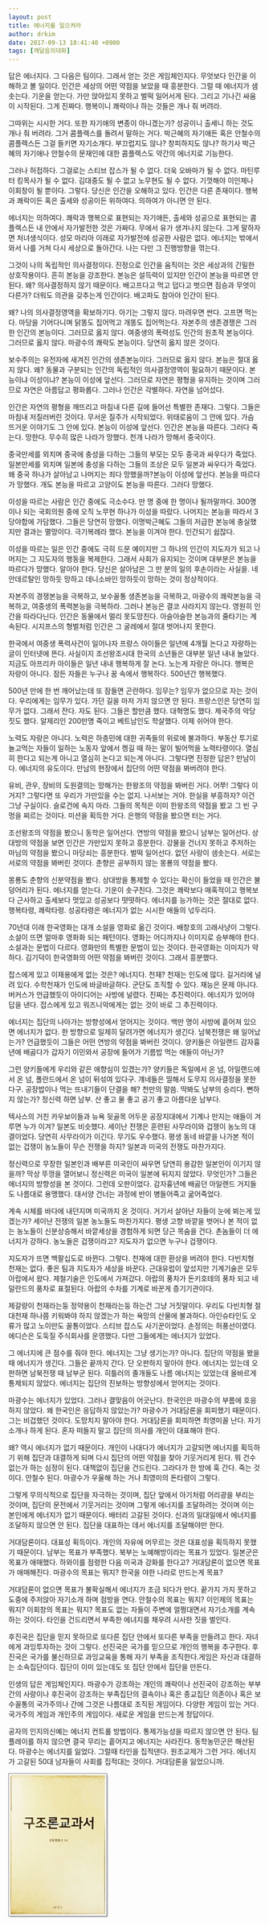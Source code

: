 ```yaml
---
layout: post
title: 에너지를 일으켜라
author: drkim
date: 2017-09-13 18:41:40 +0900
tags: [깨달음의대화]
---
```

답은 에너지다. 그 다음은 팀이다. 그래서 얻는 것은 게임체인지다. 무엇보다 인간을 이해하고 볼 일이다. 인간은 세상의 어떤 약점을 보았을 때 흥분한다. 그럴 때 에너지가 샘 솟는다. 기운을 얻는다. 가만 앉아있지 못하고 벌떡 일어서게 된다. 그리고 기나긴 싸움이 시작된다. 그게 진짜다. 행복이니 쾌락이나 하는 것들은 개나 줘 버려라. 

  


그따위는 시시한 거다. 또한 자기애의 변종이 아니겠는가? 성공이니 출세니 하는 것도 개나 줘 버려라. 그거 콤플렉스를 돌려서 말하는 거다. 박근혜의 자기애든 혹은 안철수의 콤플렉스든 그걸 들키면 자기소개다. 부끄럽지도 않나? 창피하지도 않나? 하기사 박근혜의 자기애나 안철수의 문재인에 대한 콤플렉스도 약간의 에너지로 기능한다. 

  


그러나 허접하다. 그걸로는 스티브 잡스가 될 수 없다. 더욱 오바마가 될 수 없다. 마틴루터 킹목사가 될 수 없다. 김대중도 될 수 없고 노무현도 될 수 없다. 기껏해야 이인제나 이회창이 될 뿐이다. 그렇다. 당신은 인간을 오해하고 있다. 인간은 다른 존재이다. 행복과 쾌락이든 혹은 출세와 성공이든 위하여다. 의하여가 아니면 안 된다.

  


에너지는 의하여다. 쾌락과 행복으로 표현되는 자기애든, 출세와 성공으로 표현되는 콤플렉스든 내 안에서 자가발전한 것은 가짜다. 무에서 유가 생겨나지 않는다. 그게 말하자면 처녀생식이다. 성모 마리아 이래로 자가발전에 성공한 사람은 없다. 에너지는 밖에서 와서 나를 거쳐 다시 세상으로 돌아간다. 나는 다만 그 진행방향을 꺾는다.

  


그것이 나의 독립적인 의사결정이다. 진정으로 인간을 움직이는 것은 세상과의 긴밀한 상호작용이다. 흔히 본능을 강조한다. 본능은 설득력이 있지만 인간이 본능을 따르면 안 된다. 왜? 의사결정하지 않기 때문이다. 배고프다고 먹고 덥다고 벗으면 짐승과 무엇이 다른가? 더워도 의관을 갖추는게 인간이다. 배고파도 참아야 인간이 된다.

  


왜? 나의 의사결정영역을 확보하기다. 아기는 그렇지 않다. 마려우면 싼다. 고프면 먹는다. 마당을 기어다니며 닭똥도 집어먹고 개똥도 집어먹는다. 자본주의 생존경쟁은 그러한 인간의 본능이다. 그러므로 옳지 않다. 여중생의 폭력성도 인간의 원초적 본능이다. 그러므로 옳지 않다. 마광수의 쾌락도 본능이다. 당연히 옳지 않은 것이다. 

  


보수주의는 유전자에 새겨진 인간의 생존본능이다. 그러므로 옳지 않다. 본능은 절대 옳지 않다. 왜? 동물과 구분되는 인간의 독립적인 의사결정영역이 필요하기 때문이다. 본능이냐 이성이냐? 본능이 이성에 앞선다. 그러므로 자연은 평형을 유지하는 것이며 그러므로 자연은 아름답고 평화롭다. 그러나 인간은 각별하다. 자연을 넘어섰다.

  


인간은 자연의 평형을 깨뜨리고 마침내 다른 길에 들어선 특별한 존재다. 그렇다. 그들은 마침내 저질러버린 것이다. 무서운 질주가 시작되었다. 위태로움이 그 안에 있다. 가슴 뜨거운 이야기도 그 안에 있다. 본능이 이성에 앞선다. 인간은 본능을 따른다. 그러다 죽는다. 망한다. 무수히 많은 나라가 망했다. 천개 나라가 망해서 중국이다.

  


중국만세를 외치며 중국에 충성을 다하는 그들의 부모는 모두 중국과 싸우다가 죽었다. 일본만세를 외치며 일본에 충성을 다하는 그들의 조상은 모두 일본과 싸우다가 죽었다. 왜 중국 하나가 살아남고 나머지는 죄다 망했을까?본능이 이성에 앞선다. 본능을 따르다가 망했다. 개도 본능을 따르고 고양이도 본능을 따른다. 그러다 망했다.

  


이성을 따르는 사람은 인간 중에도 극소수다. 만 명 중에 한 명이나 될까말까다. 300명이나 되는 국회의원 중에 오직 노무현 하나가 이성을 따랐다. 나머지는 본능을 따라서 3당야합에 가담했다. 그들은 당연히 망했다. 이명박근혜도 그들의 저급한 본능에 충실했지만 결과는 멸망이다. 극기복례라 했다. 본능을 이겨야 한다. 인간되기 쉽잖다.

  


이성을 따르는 일은 인간 중에도 극히 드문 예이지만 그 하나의 인간이 지도자가 되고 나머지는 그 지도자의 행동을 복제한다. 그래서 사회가 유지되는 것이며 대부분은 본능을 따르다가 망했다. 알아야 한다. 당신은 살아남은 그 만 분의 일의 후손이라는 사실을. 네안데르탈인 망하듯 망하고 데니소바인 망하듯이 망하는 것이 정상적이다.

  


자본주의 경쟁본능을 극복하고, 보수꼴통 생존본능을 극복하고, 마광수의 쾌락본능을 극복하고, 여중생의 폭력본능을 극복하라. 그러나 본능은 결코 사라지지 않는다. 영원히 인간을 따라다닌다. 인간은 동물에서 멀리 못도망친다. 아슬아슬한 본능과의 줄타기는 계속된다. 시지프스의 형벌처럼 인간은 그 굴레에서 절대 벗어나지 못한다. 

  


한국에서 여중생 폭력사건이 일어나자 프랑스 아이들은 일년에 4개월 논다고 자랑하는 글이 인터넷에 뜬다. 사실이지 조선왕조시대 한국의 소년들은 대부분 일년 내내 놀았다. 지금도 아프리카 아이들은 일년 내내 행복하게 잘 논다. 노는게 자랑은 아니다. 행복은 자랑이 아니다. 잠든 자들은 누구나 꿈 속에서 행복하다. 500년간 행복했다.

  


500년 만에 한 번 깨어났는데 또 잠들면 곤란하다. 임무는? 임무가 없으므로 자는 것이다. 우리에게는 임무가 있다. 가던 길을 마저 가지 않으면 안 된다. 프랑스인은 당연히 임무가 없다. 그래서 잔다. 자도 된다. 그들은 할만큼 했다. 대혁명도 했다. 제국주의 악당짓도 했다. 알제리인 200만명 죽이고 베트남인도 학살했다. 이제 쉬어야 한다.

  


노력도 자랑은 아니다. 노력은 하층민에 대한 귀족들의 위로에 불과하다. 부동산 투기로 놀고먹는 자들이 일하는 노동자 앞에서 켕길 때 하는 말이 빌어먹을 노력타령이다. 열심히 한다고 되는게 아니고 열심히 논다고 되는게 아니다. 그렇다면 진정한 답은? 만남이다. 에너지의 유도이다. 만남의 현장에서 집단의 어떤 약점을 봐버려야 한다. 

  


유비, 관우, 장비의 도원결의는 망해가는 한왕조의 약점을 봐버린 거다. 어쭈! 그렇다 이거지? 그렇다면 또 우리가 가만있을 수는 없지. 나서보는 거야. 한실을 부흥하자? 이건 그냥 구실이다. 슬로건에 속지 마라. 그들의 목적은 이미 한왕조의 약점을 봤고 그 빈 구멍을 찌르는 것이다. 미션을 획득한 거다. 은행의 약점을 봤으면 터는 거다.

  


조선왕조의 약점을 봤으니 동학은 일어선다. 연방의 약점을 봤으니 남부는 일어선다. 상대방의 약점을 보면 인간은 가만있지 못하고 흥분한다. 강물을 건너지 못하고 주저하는 마님의 약점을 봤으니 마당쇠는 흥분한다. 벌떡 일어선다. 없던 사랑이 샘솟는다. 서로는 서로의 약점을 봐버린 것이다. 춘향은 공부하지 않는 몽룡의 약점을 봤다. 

  


몽룡도 춘향의 신분약점을 봤다. 상대방을 통제할 수 있다는 확신이 들었을 때 인간은 불덩어리가 된다. 에너지를 얻는다. 기운이 솟구친다. 그것은 쾌락보다 매혹적이고 행복보다 근사하고 출세보다 멋있고 성공보다 떳떳하다. 에너지를 능가하는 것은 절대로 없다. 행복타령, 쾌락타령. 성공타령은 에너지가 없는 시시한 애들의 넋두리다.

  


70년대 이래 한국영화는 대개 소설을 영화로 옮긴 것이다. 배창호의 고래사냥이 그렇다. 소설이 뜨면 얼마후 영화화 되는 패턴이다. 영화는 어디까지나 이미지로 승부해야 한다. 소설과는 문법이 다르다. 영화만의 특별한 문법이 있는 것이다. 한국영화는 이미지가 약하다. 김기덕이 한국영화의 어떤 약점을 봐버린 것이다. 그래서 흥분했다.

  


잡스에게 있고 이재용에게 없는 것은? 에너지다. 천재? 천재는 인도에 많다. 길거리에 널려 있다. 수학천재가 인도에 바글바글하다. 군단도 조직할 수 있다. 재능은 문제 아니다. 버커스가 언급했듯이 아이디어는 사방에 널렸다. 진짜는 추진력이다. 에너지가 있어야 답을 낸다. 잡스에게 있고 워즈니악에게는 없는 것이 바로 그 추진력이다.

  


에너지는 집단의 나아가는 방향성에서 얻어지는 것이다. 백만 명이 사방에 흩어져 있으면 에너지가 없다. 한 방향으로 일제히 달려가면 에너지가 생긴다. 남북전쟁은 왜 일어났는가? 언급했듯이 그들은 어떤 연방의 약점을 봐버린 것이다. 양키들은 아일랜드 감자흉년에 배곯다가 갑자기 이민와서 공장에 들어가 기름밥 먹는 애들이 아닌가?

  


그런 양키들에게 우리와 같은 애향심이 있겠는가? 양키들은 독일에서 온 넘, 아일랜드에서 온 넘, 폴란드에서 온 넘이 뒤섞여 있다구. 걔네들은 띨해서 도무지 의사결정을 못한다구. 공장밥이나 먹는 뜨내기들이 단결을 해? 천만의 말씀. 딱봐도 남부의 승리다. 뻔하지 않는가? 정신력 하면 남부. 산 좋고 물 좋고 공기 좋고 아름다운 남부다.

  


텍사스의 거친 카우보이들과 뉴욕 뒷골목 어두운 공장지대에서 기계나 만지는 애들이 겨루면 누가 이겨? 일본도 비슷했다. 세이난 전쟁은 훈련된 사무라이와 겁쟁이 농노의 대결이었다. 당연히 사무라이가 이긴다. 무기도 우수했다. 평생 동네 바깥을 나가본 적이 없는 겁쟁이 농노들이 무슨 전쟁을 하지? 일본과 미국의 전쟁도 마찬가지다. 

  


정신력으로 무장한 일본인과 배부른 미국인이 싸우면 당연히 용감한 일본인이 이기지 않을까? 막상 뚜껑을 열어보니 정신력은 미국이 일본에 뒤지지 않았다. 무엇인가? 그들은 에너지의 방향성을 본 것이다. 그런데 오판이었다. 감자흉년에 배곯던 아일랜드 거지들도 나름대로 용맹했다. 대서양 건너는 과정에 반이 병들어죽고 굶어죽었다. 

  


계속 시체를 바다에 내던지며 미국까지 온 것이다. 거기서 살아난 자들이 눈에 뵈는게 있겠는가? 세이난 전쟁의 일본 농노들도 마찬가지다. 평생 고향 바깥을 벗어나 본 적이 없는 농노들이 신분상승해서 바깥세상을 경험하게 되면 당근 목숨을 건다. 촌놈들이 더 에너지가 강하다. 농노들은 겁쟁이라고? 지도자가 없으면 누구나 겁쟁이다. 

  


지도자가 뜨면 백팔십도로 바뀐다. 그렇다. 천재에 대한 환상을 버려야 한다. 다빈치형 천재는 없다. 좋은 팀과 지도자가 세상을 바꾼다. 근대유럽이 앞섰지만 기계기술은 모두 아랍에서 왔다. 제철기술은 인도에서 가져갔다. 아랍의 풍차가 돈키호테의 풍차 되고 네덜란드의 풍차로 표절된다. 아랍의 수차를 기계로 바꾼게 증기기관이다.

  


제갈량이 천재라는둥 정약용이 천재라는둥 하는건 그냥 거짓말이다. 우리도 다빈치형 절대천재 하나쯤 키워봐야 하지 않겠는가 하는 욕망의 산물에 불과하다. 아인슈타인도 오류가 많고 노이만도 꼴통이었다. 스티브 잡스도 사기꾼이었다. 손정의는 허풍선이였다. 에디슨은 도둑질 주식회사를 운영했다. 다만 그들에게는 에너지가 있었다. 

  


그 에너지에 큰 점수를 줘야 한다. 에너지는 그냥 생기는가? 아니다. 집단의 약점을 봤을 때 에너지가 생긴다. 그들은 끝까지 간다. 단 오판하지 말아야 한다. 에너지는 있는데 오판하면 남북전쟁 때 남부군 된다. 히틀러의 졸개들도 나름 에너지는 있었는데 올바르게 통제되지 않았다. 에너지는 집단의 진보하는 방향성에서 얻어지는 것이다. 

  


마광수는 에너지가 있었다. 그러나 결맞음이 어긋난다. 한국인은 마광수의 부름에 호응하지 않았다. 왜 한국인은 응답하지 않았는가? 마광수가 거대담론을 회피했기 때문이다. 그는 비겁했던 것이다. 도망치지 말아야 한다. 거대담론을 회피하면 최영미꼴 난다. 자기소개나 하게 된다. 혼자 떠들지 말고 집단의 의사를 개인이 대표해야 한다. 

  


왜? 역시 에너지가 없기 때문이다. 개인이 나대다가 에너지가 고갈되면 에너지를 획득하기 위해 집단과 대결하게 되며 다시 집단의 어떤 약점을 찾아 기웃거리게 된다. 뭐 건수 없는가 하는 심정이 된다. 대책없이 집단을 건드린다. 그라다가 한 방에 훅 간다. 죽는 것이다. 안철수 된다. 마광수가 우울해 하는 거나 최영미의 돈타령이 그렇다.

  


그렇게 무의식적으로 집단을 자극하는 것이며, 집단 앞에서 아기처럼 어리광을 부리는 것이며, 집단의 문전에서 기웃거리는 것이며 그렇게 에너지를 조달하려는 것이며 이는 본인에게 에너지가 없기 때문이다. 배터리 고갈된 것이다. 신과의 일대일에서 에너지를 조달하지 않으면 안 된다. 집단을 대표하는 데서 에너지를 조달해야만 한다.

  


거대담론이다. 대표성 획득이다. 개인의 자유에 머무르는 것은 대표성을 획득하지 못했기 때문이다. 남부는 목표가 부족했다. 북부는 노예해방이라는 목표가 있었다. 일본군은 목표가 애매했다. 하와이를 점령한 다음 미국과 강화를 한다고? 거대담론이 없으면 목표가 애매해진다. 마광수의 목표는 뭐지? 한국을 야한 나라로 만드는게 목표?

  


거대담론이 없으면 목표가 불확실해서 에너지가 조금 되다가 만다. 끝가지 가지 못하고 도중에 주저앉아 자기소개 하며 점방을 연다. 안철수의 목표는 뭐지? 이인제의 목표는 뭐지? 이회창의 목표는 뭐지? 목표도 없는 자들이 주변에 얼쩡대면서 자기소개를 계속하는 것이다. 타인을 건드리면서 부족한 에녀지를 채우려 시사한 짓을 벌인다.

  


후진국은 집단을 믿지 못하므로 또다른 집단 안에서 또다른 부족을 만들려고 한다. 자녀에게 과잉투자하는 것이 그렇다. 선진국은 국가를 믿으므로 개인의 행복을 추구한다. 후진국은 국가를 불신하므로 과잉교육을 통해 자기 부족을 조직한다.게임은 자신과 대결하는 소속집단이다. 집단이 이미 있는데도 또 집단 안에서 집단을 만든다.

  


인생의 답은 게임체인지다. 마광수가 강조하는 개인의 쾌락이나 선진국이 강조하는 부부간의 사랑이나 후진국이 강조하는 부족집단의 결속이나 혹은 종교집단 의존이나 혹은 보수꼴통의 국가주의나 간에 그것은 나름대로 조직된 게임이다. 다양한 게임이 있는 거다. 국가주의 게임과 개인주의 게임이다. 새로운 게임을 만드는게 정답이다.

  


공자의 인지의신예는 에너지 컨트롤 방법이다. 통제가능성을 따르지 않으면 안 된다. 팀플레이를 하지 않으면 결국 무리는 흩어지고 에너지는 사라진다. 동학농민군은 해산된다. 마광수는 에너지를 잃었다. 그럴때 타인을 집적댄다. 원조교제가 그런 거다. 에너지가 고갈된 50대 남자들이 사회를 집적대는 것이다. 거대담론을 잃었으니까. 

  



![](/files/attach/images/198/484/885/0.jpg)